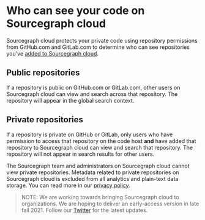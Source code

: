 # Who can see your code on Sourcegraph cloud

Sourcegraph cloud protects your private code using repository permissions from GitHub.com and GitLab.com to determine who can see repositories you've [added to Sourcegraph cloud](../how-to/adding_repositories_to_cloud.md).

## Public repositories
If a repository is public on GitHub.com or GitLab.com, other users on Sourcegraph cloud can view and search across that repository. The repository will appear in the global search context.

## Private repositories 
If a repository is private on GitHub or GitLab, only users who have permission to access that repository on the code host **and** have added that repository to Sourcegraph cloud can view and search that repository. The repository will not appear in search results for other users.

The Sourcegraph team and administrators on Sourcegraph cloud cannot view private repositories. Metadata related to private repositories on Sourcegraph cloud is excluded from all analytics and plain-text data storage. You can read more in our [privacy policy](https://about.sourcegraph.com/privacy/).

> NOTE: We are working towards bringing Sourcegraph cloud to organizations. We are hoping to deliver an early-access version in late fall 2021. Follow our [Twitter](https://twitter.com/sourcegraph) for the latest updates. 
